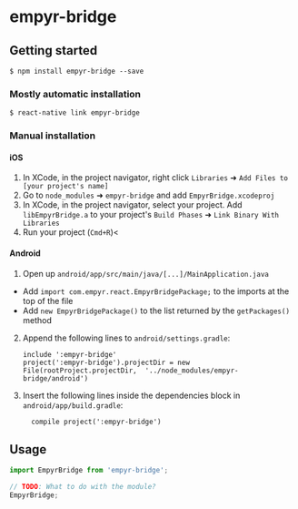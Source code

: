 # empyr-bridge

## Getting started

`$ npm install empyr-bridge --save`

### Mostly automatic installation

`$ react-native link empyr-bridge`

### Manual installation


#### iOS

1. In XCode, in the project navigator, right click `Libraries` ➜ `Add Files to [your project's name]`
2. Go to `node_modules` ➜ `empyr-bridge` and add `EmpyrBridge.xcodeproj`
3. In XCode, in the project navigator, select your project. Add `libEmpyrBridge.a` to your project's `Build Phases` ➜ `Link Binary With Libraries`
4. Run your project (`Cmd+R`)<

#### Android

1. Open up `android/app/src/main/java/[...]/MainApplication.java`
  - Add `import com.empyr.react.EmpyrBridgePackage;` to the imports at the top of the file
  - Add `new EmpyrBridgePackage()` to the list returned by the `getPackages()` method
2. Append the following lines to `android/settings.gradle`:
  	```
  	include ':empyr-bridge'
  	project(':empyr-bridge').projectDir = new File(rootProject.projectDir, 	'../node_modules/empyr-bridge/android')
  	```
3. Insert the following lines inside the dependencies block in `android/app/build.gradle`:
  	```
      compile project(':empyr-bridge')
  	```


## Usage
```javascript
import EmpyrBridge from 'empyr-bridge';

// TODO: What to do with the module?
EmpyrBridge;
```
